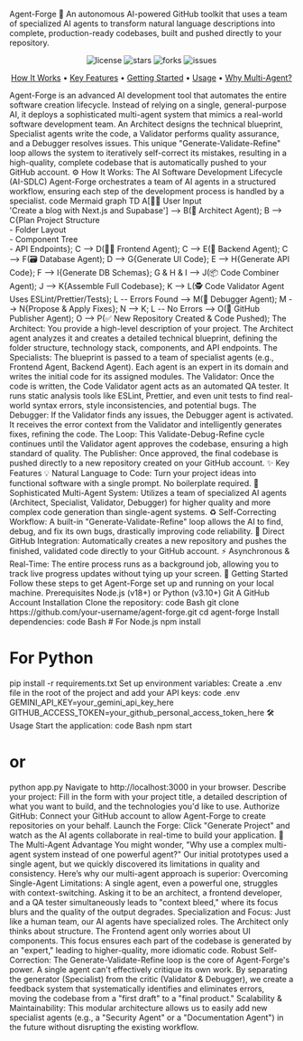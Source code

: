 Agent-Forge 🤖
An autonomous AI-powered GitHub toolkit that uses a team of specialized AI agents to transform natural language descriptions into complete, production-ready codebases, built and pushed directly to your repository.
<br/>
<p align="center">
<img src="https://img.shields.io/github/license/your-username/agent-forge?style=for-the-badge" alt="license">
<img src="https://img.shields.io/github/stars/your-username/agent-forge?style=for-the-badge" alt="stars">
<img src="https://img.shields.io/github/forks/your-username/agent-forge?style=for-the-badge" alt="forks">
<img src="https://img.shields.io/github/issues/your-username/agent-forge?style=for-the-badge" alt="issues">
</p>
<p align="center">
<a href="#-how-it-works">How It Works</a> •
<a href="#-key-features">Key Features</a> •
<a href="#-getting-started">Getting Started</a> •
<a href="#-usage">Usage</a> •
<a href="#-the-multi-agent-advantage">Why Multi-Agent?</a>
</p>
Agent-Forge is an advanced AI development tool that automates the entire software creation lifecycle. Instead of relying on a single, general-purpose AI, it deploys a sophisticated multi-agent system that mimics a real-world software development team. An Architect designs the technical blueprint, Specialist agents write the code, a Validator performs quality assurance, and a Debugger resolves issues.
This unique "Generate-Validate-Refine" loop allows the system to iteratively self-correct its mistakes, resulting in a high-quality, complete codebase that is automatically pushed to your GitHub account.
⚙️ How It Works: The AI Software Development Lifecycle (AI-SDLC)
Agent-Forge orchestrates a team of AI agents in a structured workflow, ensuring each step of the development process is handled by a specialist.
code
Mermaid
graph TD
    A[👨‍💻 User Input <br/> 'Create a blog with Next.js and Supabase'] --> B(🧠 Architect Agent);
    B --> C{Plan Project Structure <br/>- Folder Layout <br/>- Component Tree <br/>- API Endpoints};
    C --> D(👩‍💻 Frontend Agent);
    C --> E(🔌 Backend Agent);
    C --> F(🗃️ Database Agent);
    D --> G{Generate UI Code};
    E --> H{Generate API Code};
    F --> I{Generate DB Schemas};
    G & H & I --> J(📦 Code Combiner Agent);
    J --> K{Assemble Full Codebase};
    K --> L(🕵️ Code Validator Agent <br/> Uses ESLint/Prettier/Tests);
    L -- Errors Found --> M(🐛 Debugger Agent);
    M --> N{Propose & Apply Fixes};
    N --> K;
    L -- No Errors --> O(🚀 GitHub Publisher Agent);
    O --> P(✅ New Repository Created & Code Pushed);
The Architect: You provide a high-level description of your project. The Architect agent analyzes it and creates a detailed technical blueprint, defining the folder structure, technology stack, components, and API endpoints.
The Specialists: The blueprint is passed to a team of specialist agents (e.g., Frontend Agent, Backend Agent). Each agent is an expert in its domain and writes the initial code for its assigned modules.
The Validator: Once the code is written, the Code Validator agent acts as an automated QA tester. It runs static analysis tools like ESLint, Prettier, and even unit tests to find real-world syntax errors, style inconsistencies, and potential bugs.
The Debugger: If the Validator finds any issues, the Debugger agent is activated. It receives the error context from the Validator and intelligently generates fixes, refining the code.
The Loop: This Validate-Debug-Refine cycle continues until the Validator agent approves the codebase, ensuring a high standard of quality.
The Publisher: Once approved, the final codebase is pushed directly to a new repository created on your GitHub account.
✨ Key Features
💡 Natural Language to Code: Turn your project ideas into functional software with a single prompt. No boilerplate required.
🤖 Sophisticated Multi-Agent System: Utilizes a team of specialized AI agents (Architect, Specialist, Validator, Debugger) for higher quality and more complex code generation than single-agent systems.
♻️ Self-Correcting Workflow: A built-in "Generate-Validate-Refine" loop allows the AI to find, debug, and fix its own bugs, drastically improving code reliability.
🔗 Direct GitHub Integration: Automatically creates a new repository and pushes the finished, validated code directly to your GitHub account.
⚡ Asynchronous & Real-Time: The entire process runs as a background job, allowing you to track live progress updates without tying up your screen.
🚀 Getting Started
Follow these steps to get Agent-Forge set up and running on your local machine.
Prerequisites
Node.js (v18+) or Python (v3.10+)
Git
A GitHub Account
Installation
Clone the repository:
code
Bash
git clone https://github.com/your-username/agent-forge.git
cd agent-forge
Install dependencies:
code
Bash
# For Node.js
npm install

# For Python
pip install -r requirements.txt
Set up environment variables:
Create a .env file in the root of the project and add your API keys:
code
.env
GEMINI_API_KEY=your_gemini_api_key_here
GITHUB_ACCESS_TOKEN=your_github_personal_access_token_here
🛠️ Usage
Start the application:
code
Bash
npm start 
# or
python app.py
Navigate to http://localhost:3000 in your browser.
Describe your project: Fill in the form with your project title, a detailed description of what you want to build, and the technologies you'd like to use.
Authorize GitHub: Connect your GitHub account to allow Agent-Forge to create repositories on your behalf.
Launch the Forge: Click "Generate Project" and watch as the AI agents collaborate in real-time to build your application.
🤔 The Multi-Agent Advantage
You might wonder, "Why use a complex multi-agent system instead of one powerful agent?" Our initial prototypes used a single agent, but we quickly discovered its limitations in quality and consistency. Here’s why our multi-agent approach is superior:
Overcoming Single-Agent Limitations: A single agent, even a powerful one, struggles with context-switching. Asking it to be an architect, a frontend developer, and a QA tester simultaneously leads to "context bleed," where its focus blurs and the quality of the output degrades.
Specialization and Focus: Just like a human team, our AI agents have specialized roles. The Architect only thinks about structure. The Frontend agent only worries about UI components. This focus ensures each part of the codebase is generated by an "expert," leading to higher-quality, more idiomatic code.
Robust Self-Correction: The Generate-Validate-Refine loop is the core of Agent-Forge's power. A single agent can't effectively critique its own work. By separating the generator (Specialist) from the critic (Validator & Debugger), we create a feedback system that systematically identifies and eliminates errors, moving the codebase from a "first draft" to a "final product."
Scalability & Maintainability: This modular architecture allows us to easily add new specialist agents (e.g., a "Security Agent" or a "Documentation Agent") in the future without disrupting the existing workflow.
